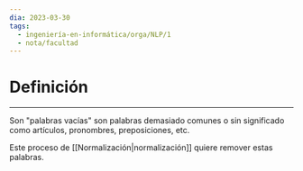 ```yaml
---
dia: 2023-03-30
tags:
  - ingeniería-en-informática/orga/NLP/1
  - nota/facultad
---
```

# Definición
---
Son "palabras vacías" son palabras demasiado comunes o sin significado como artículos, pronombres, preposiciones, etc. 

Este proceso de [[Normalización|normalización]] quiere remover estas palabras.